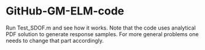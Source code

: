 # GitHub-GM-ELM-code
Run Test_SDOF.m and see how it works. 
Note that the code uses analytical PDF solution to generate response samples. For more general problems one needs to change that part accordingly. 
